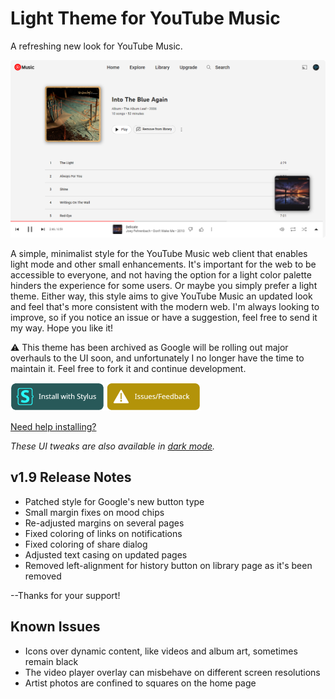 # Light Theme for YouTube Music
A refreshing new look for YouTube Music.

<img src="https://raw.githubusercontent.com/Tech-How/Light-Theme-for-YouTube-Music/main/images/repo/readme/4.png"/>

A simple, minimalist style for the YouTube Music web client that enables light mode and other small enhancements. It's important for the web to be accessible to everyone, and not having the option for a light color palette hinders the experience for some users. Or maybe you simply prefer a light theme. Either way, this style aims to give YouTube Music an updated look and feel that's more consistent with the modern web. I'm always looking to improve, so if you notice an issue or have a suggestion, feel free to send it my way. Hope you like it!

⚠ This theme has been archived as Google will be rolling out major overhauls to the UI soon, and unfortunately I no longer have the time to maintain it. Feel free to fork it and continue development.

[![Install with Stylus](https://raw.githubusercontent.com/Tech-How/Light-Theme-for-YouTube-Music/main/images/repo/readme/install-button.png)](https://userstyles.world/style/8981/light-theme-for-youtube-music)
[![Issues/Feedback](https://raw.githubusercontent.com/Tech-How/Light-Theme-for-YouTube-Music/main/images/repo/readme/issues-button.png)](https://github.com/Tech-How/Light-Theme-for-YouTube-Music/issues/new/choose)

[Need help installing?](https://github.com/Tech-How/Light-Theme-for-YouTube-Music/blob/main/HELP.md)

_These UI tweaks are also available in [dark mode](https://userstyles.world/style/8982/youtube-music-tweaks)._

## v1.9 Release Notes
- Patched style for Google's new button type
- Small margin fixes on mood chips
- Re-adjusted margins on several pages
- Fixed coloring of links on notifications
- Fixed coloring of share dialog
- Adjusted text casing on updated pages
- Removed left-alignment for history button on library page as it's been removed

--Thanks for your support!


## Known Issues
- Icons over dynamic content, like videos and album art, sometimes remain black
- The video player overlay can misbehave on different screen resolutions
- Artist photos are confined to squares on the home page

